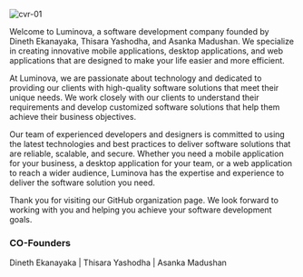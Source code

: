 ![cvr-01](https://user-images.githubusercontent.com/55337770/235751909-3f12a572-b330-40c5-b05c-26c5af602846.jpg)

Welcome to Luminova, a software development company founded by Dineth Ekanayaka, Thisara Yashodha, and Asanka Madushan. We specialize in creating innovative mobile applications, desktop applications, and web applications that are designed to make your life easier and more efficient.

At Luminova, we are passionate about technology and dedicated to providing our clients with high-quality software solutions that meet their unique needs. We work closely with our clients to understand their requirements and develop customized software solutions that help them achieve their business objectives.

Our team of experienced developers and designers is committed to using the latest technologies and best practices to deliver software solutions that are reliable, scalable, and secure. Whether you need a mobile application for your business, a desktop application for your team, or a web application to reach a wider audience, Luminova has the expertise and experience to deliver the software solution you need.

Thank you for visiting our GitHub organization page. We look forward to working with you and helping you achieve your software development goals.

### CO-Founders
Dineth Ekanayaka | Thisara Yashodha | Asanka Madushan
